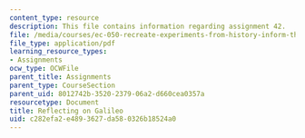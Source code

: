 ```yaml
---
content_type: resource
description: This file contains information regarding assignment 42.
file: /media/courses/ec-050-recreate-experiments-from-history-inform-the-future-from-the-past-galileo-january-iap-2010/c282efa2e4893627da580326b18524a0_MITEC_050IAP10_assn42.pdf
file_type: application/pdf
learning_resource_types:
- Assignments
ocw_type: OCWFile
parent_title: Assignments
parent_type: CourseSection
parent_uid: 8012742b-3520-2379-06a2-d660cea0357a
resourcetype: Document
title: Reflecting on Galileo
uid: c282efa2-e489-3627-da58-0326b18524a0
---
```


